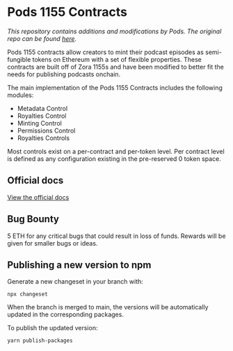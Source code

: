 # Pods 1155 Contracts

_This repository contains additions and modifications by Pods. The original repo can be found [here](https://github.com/ourzora/zora-protocol)._

Pods 1155 contracts allow creators to mint their podcast episodes as semi-fungible tokens on Ethereum with a set of flexible properties. These contracts are built off of Zora 1155s and have been modified to better fit the needs for publishing podcasts onchain.

The main implementation of the Pods 1155 Contracts includes the following modules:

- Metadata Control
- Royalties Control
- Minting Control
- Permissions Control
- Royalties Controls

Most controls exist on a per-contract and per-token level. Per contract level is defined as any configuration existing in the pre-reserved 0 token space.

## Official docs

[View the official docs](https://docs.zora.co/docs/smart-contracts/creator-tools/Deploy1155Contract)

## Bug Bounty

5 ETH for any critical bugs that could result in loss of funds. Rewards will be given for smaller bugs or ideas.

## Publishing a new version to npm

Generate a new changeset in your branch with:

    npx changeset

When the branch is merged to main, the versions will be automatically updated in the corresponding packages.

To publish the updated version:

    yarn publish-packages
